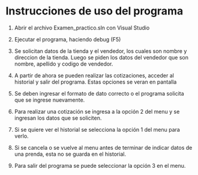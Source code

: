 # Instrucciones de uso del programa


1) Abrir el archivo Examen_practico.sln con Visual Studio
2) Ejecutar el programa, haciendo debug (F5)
3) Se solicitan datos de la tienda y el vendedor, los cuales son nombre y direccion de la tienda. 
Luego se piden los datos del vendedor que son nombre, apellido y codigo de vendedor.
4) A partir de ahora se pueden realizar las cotizaciones, acceder al historial y salir del programa. Estas opciones se veran en pantalla
5) Se deben ingresar el formato de dato correcto o el programa solicita que se ingrese nuevamente.
6) Para realizar una cotización se ingresa a la opción 2 del menu y se ingresan los datos que se soliciten.
7) Si se quiere ver el historial se selecciona la opción 1 del menu para verlo.
8) Si se cancela o se vuelve al menu antes de terminar de indicar datos de una prenda, esta no se guarda en el historial.

9) Para salir del programa se puede seleccionar la opción 3 en el menu.
